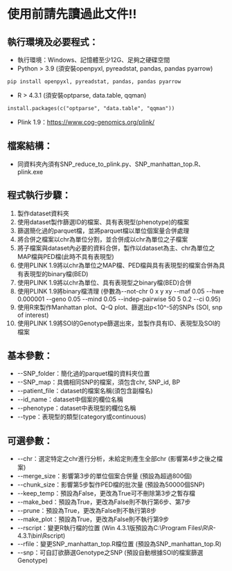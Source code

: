 # 使用前請先讀過此文件!!
## 執行環境及必要程式：
* 執行環境：Windows、記憶體至少12G、足夠之硬碟空間
* Python > 3.9 (須安裝openpyxl, pyreadstat, pandas, pandas pyarrow)
```
pip install openpyxl, pyreadstat, pandas, pandas pyarrow
```
* R > 4.3.1 (須安裝optparse, data.table, qqman)
```
install.packages(c("optparse", "data.table", "qqman"))
```
* Plink 1.9：https://www.cog-genomics.org/plink/
## 檔案結構：
* 同資料夾內須有SNP_reduce_to_plink.py、SNP_manhattan_top.R、plink.exe
## 程式執行步驟：
1. 製作dataset資料夾
2. 使用dataset製作篩選ID的檔案、具有表現型(phenotype)的檔案
3. 篩選簡化過的parquet檔，並將parquet檔以單位個案量合併處理
4. 將合併之檔案以chr為單位分割，並合併成以chr為單位之子檔案
5. 將子檔案與dataset內必要的資料合併，製作以dataset為主、chr為單位之MAP檔與PED檔(此時不具有表現型)
6. 使用PLINK 1.9將以chr為單位之MAP檔、PED檔與具有表現型的檔案合併為具有表現型的binary檔(BED)
7. 使用PLINK 1.9將以chr為單位、具有表現型之binary檔(BED)合併
8. 使用PLINK 1.9將binary檔清理 (參數為--not-chr 0 x y xy --maf 0.05 --hwe 0.000001 --geno 0.05 --mind 0.05 --indep-pairwise 50 5 0.2 --ci 0.95)
9. 使用R來製作Manhattan plot、Q-Q plot、篩選出p<10^-5的SNPs (SOI, snp of interest)
10. 使用PLINK 1.9將SOI的Genotype篩選出來，並製作具有ID、表現型及SOI的檔案
## 基本參數：
* --SNP_folder：簡化過的parquet檔的資料夾位置
* --SNP_map：具備相同SNP的檔案，須包含chr, SNP_id, BP
* --patient_file：dataset的檔案名稱(須包含副檔名)
* --id_name：dataset中個案的欄位名稱
* --phenotype：dataset中表現型的欄位名稱
* --type：表現型的類型(category或continuous)
## 可選參數：
* --chr：選定特定之chr進行分析，未給定則產生全部chr (影響第4步之後之檔案)
* --merge_size：影響第3步的單位個案合併量 (預設為超過800個)
* --chunk_size：影響第5步製作PED檔的批次量 (預設為50000個SNP)
* --keep_temp：預設為False，更改為True可不刪除第3步之暫存檔
* --make_bed：預設為True，更改為False則不執行第6步、第7步
* --prune：預設為True，更改為False則不執行第8步
* --make_plot：預設為True，更改為False則不執行第9步
* --rscript：變更R執行檔的位置 (Win 4.3.1版預設為C:\\Program Files\\R\\R-4.3.1\\bin\\Rscript)
* --rfile：變更SNP_manhattan_top.R檔位置 (預設為SNP_manhattan_top.R)
* --snp：可自訂欲篩選Genotype之SNP (預設自動根據SOI的檔案篩選Genotype)
